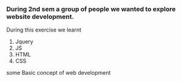 ### During 2nd sem a group of people we wanted to explore website development.
During this exercise we learnt
1. Jquery
2. JS
3. HTML
4. CSS

some Basic concept of web development
